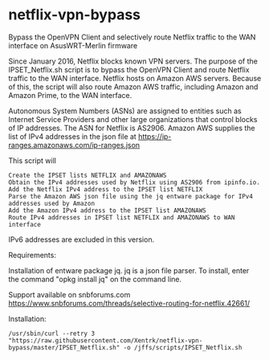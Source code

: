 # netflix-vpn-bypass
Bypass the OpenVPN Client and selectively route Netflix traffic to the WAN interface on AsusWRT-Merlin firmware

Since January 2016, Netflix blocks known VPN servers.  The purpose of the IPSET_Netflix.sh script is to bypass the OpenVPN Client and route Netflix traffic to the WAN interface.  Netflix hosts on Amazon AWS servers.  Because of this, the script will also route Amazon AWS traffic, including Amazon and Amazon Prime, to the WAN interface. 

Autonomous System Numbers (ASNs) are assigned to entities such as Internet Service Providers and other large organizations that control blocks of IP addresses. The ASN for Netflix is AS2906.  Amazon AWS supplies the list of IPv4 addresses in the json file at 
https://ip-ranges.amazonaws.com/ip-ranges.json


This script will

    Create the IPSET lists NETFLIX and AMAZONAWS
    Obtain the IPv4 addresses used by Netflix using AS2906 from ipinfo.io.
    Add the Netflix IPv4 address to the IPSET list NETFLIX
    Parse the Amazon AWS json file using the jq entware package for IPv4 addresses used by Amazon
    Add the Amazon IPv4 address to the IPSET list AMAZONAWS
    Route IPv4 addresses in IPSET list NETFLIX and AMAZONAWS to WAN interface

IPv6 addresses are excluded in this version.

Requirements:

Installation of entware package jq.  jq is a json file parser.  To install, enter the command "opkg install jq" on the command line.

Support available on snbforums.com 
https://www.snbforums.com/threads/selective-routing-for-netflix.42661/

Installation:

    /usr/sbin/curl --retry 3 "https://raw.githubusercontent.com/Xentrk/netflix-vpn-bypass/master/IPSET_Netflix.sh" -o /jffs/scripts/IPSET_Netflix.sh






